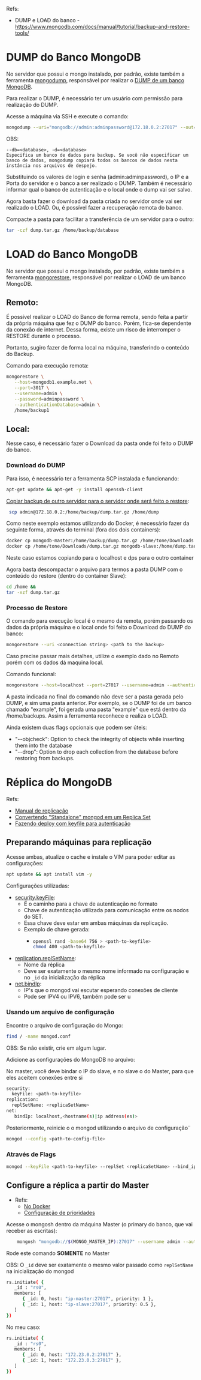 Refs:

- DUMP e LOAD do banco - https://www.mongodb.com/docs/manual/tutorial/backup-and-restore-tools/

# DUMP do Banco MongoDB

No servidor que possui o mongo instalado, por padrão, existe também a ferramenta [mongodump](https://www.mongodb.com/docs/database-tools/mongodump/#mongodb-binary-bin.mongodump), responsável por realizar o [DUMP de um banco MongoDB](https://www.mongodb.com/pt-br/docs/database-tools/mongodump/).

Para realizar o DUMP, é necessário ter um usuário com permissão para realização do DUMP.

Acesse a máquina via SSH e execute o comando:

```bash
mongodump --uri="mongodb://admin:adminpassword@172.18.0.2:27017" --out="/home/backup" --authenticationDatabase admin
```
OBS: 

    --db=<database>, -d=<database>
    Especifica um banco de dados para backup. Se você não especificar um banco de dados, mongodump copiará todos os bancos de dados nesta instância nos arquivos de despejo.

Substituindo os valores de login e senha (admin:adminpassword), o IP e a Porta do servidor e o banco a ser realizado o DUMP.
Também é necessário informar qual o banco de autenticação e o local onde o dump vai ser salvo.

Agora basta fazer o download da pasta criada no servidor onde vai ser realizado o LOAD.
Ou, é possível fazer a recuperação remota do banco.

Compacte a pasta para facilitar a transferência de um servidor para o outro:

```bash
tar -czf dump.tar.gz /home/backup/database
```

# LOAD do Banco MongoDB

No servidor que possui o mongo instalado, por padrão, existe também a ferramenta [mongorestore](https://www.mongodb.com/docs/database-tools/mongorestore/#mongodb-binary-bin.mongorestore), responsável por realizar o LOAD de um banco MongoDB.

## Remoto:

É possível realizar o LOAD do Banco de forma remota, sendo feita a partir da própria máquina que fez o DUMP do banco. Porém, fica-se dependente da conexão de internet. Dessa forma, existe um risco de interromper o RESTORE durante o processo.

Portanto, sugiro fazer de forma local na máquina, transferindo o conteúdo do Backup.

Comando para execução remota:

```bash
mongorestore \
   --host=mongodb1.example.net \
   --port=3017 \
   --username=admin \
   --password=adminpassword \
   --authenticationDatabase=admin \
   /home/backup1
```

## Local:

Nesse caso, é necessário fazer o Download da pasta onde foi feito o DUMP do banco.

### Download do DUMP

Para isso, é necessário ter a ferramenta SCP instalada e funcionando:

```bash
apt-get update && apt-get -y install openssh-client
```

[Copiar backup de outro servidor para o servidor onde será feito o restore](https://www.linode.com/docs/guides/how-to-use-scp/#how-to-transfer-files-from-a-remote-system-to-a-local-system-using-scp):

```bash
 scp admin@172.18.0.2:/home/backup/dump.tar.gz /home/dump
```

Como neste exemplo estamos utilizando do Docker, é necessário fazer da seguinte forma, através do terminal (fora dos dois containers):

```bash
docker cp mongodb-master:/home/backup/dump.tar.gz /home/tone/Downloads &&
docker cp /home/tone/Downloads/dump.tar.gz mongodb-slave:/home/dump.tar.gz
```

Neste caso estamos copiando para o localhost e dps para o outro container

Agora basta descompactar o arquivo para termos a pasta DUMP com o conteúdo do restore (dentro do container Slave):

```bash
cd /home &&
tar -xzf dump.tar.gz
```

### Processo de Restore

O comando para execução local é o mesmo da remota, porém passando os dados da própria máquina e o local onde foi feito o Download do DUMP do banco:

```bash
mongorestore --uri <connection string> <path to the backup>
```

Caso precise passar mais detalhes, utilize o exemplo dado no Remoto porém com os dados dá maquina local.

Comando funcional:

```bash
mongorestore --host=localhost --port=27017 --username=admin --authenticationDatabase=admin /home/backups
```

A pasta indicada no final do comando não deve ser a pasta gerada pelo DUMP, e sim uma pasta anterior. Por exemplo, se o DUMP foi de um banco chamado "example", foi gerada uma pasta "example" que está dentro da /home/backups. Assim a ferramenta reconhece e realiza o LOAD.

Ainda existem duas flags opcionais que podem ser úteis:

- "--objcheck": Option to check the integrity of objects while inserting them into the database
- "--drop": Option to drop each collection from the database before restoring from backups.

# Réplica do MongoDB

Refs:

- [Manual de replicação](https://www.mongodb.com/docs/manual/replication/)
- [Convertendo "Standalone" mongod em um Replica Set](https://www.mongodb.com/docs/manual/tutorial/convert-standalone-to-replica-set/)
- [Fazendo deploy com keyfile para autenticação](https://www.mongodb.com/docs/manual/tutorial/deploy-replica-set-with-keyfile-access-control/)

## Preparando máquinas para replicação

Acesse ambas, atualize o cache e instale o VIM para poder editar as configurações:

```bash
apt update && apt install vim -y
```

Configurações utilizadas:

- [security.keyFile](https://www.mongodb.com/docs/manual/core/security-internal-authentication/#std-label-internal-auth-keyfile):
  - É o caminho para a chave de autenticação no formato
  - Chave de autenticação utilizada para comunicação entre os nodos do SET.
  - Essa chave deve estar em ambas máquinas da replicação.
  - Exemplo de chave gerada:
    - ```bash
      openssl rand -base64 756 > <path-to-keyfile>
      chmod 400 <path-to-keyfile>
      ```
- [replication.replSetName](https://www.mongodb.com/docs/manual/reference/replica-configuration/#replica-set-configuration-fields):
  - Nome da réplica
  - Deve ser exatamente o mesmo nome informado na configuração e no `_id` da inicialização da réplica
- [net.bindIp](https://www.mongodb.com/docs/manual/reference/configuration-options/#mongodb-setting-net.bindIp):
  - IP's que o mongod vai escutar esperando conexões de cliente
  - Pode ser IPV4 ou IPV6, também pode ser u

### Usando um arquivo de configuração

Encontre o arquivo de configuração do Mongo:

```bash
find / -name mongod.conf
```

OBS: Se não existir, crie em algum lugar.

Adicione as configurações do MongoDB no arquivo:

No master, você deve bindar o IP do slave, e no slave o do Master, para que eles aceitem conexões entre si

```bash
security:
  keyFile: <path-to-keyfile>
replication:
  replSetName: <replicaSetName>
net:
   bindIp: localhost,<hostname(s)|ip address(es)>
```

Posteriormente, reinicie o o mongod utilizando o arquivo de configuração¨

```bash
mongod --config <path-to-config-file>
```

### Através de Flags

```bash
mongod --keyFile <path-to-keyfile> --replSet <replicaSetName> --bind_ip localhost,<hostname(s)|ip address(es)>
```

## Configure a réplica a partir do Master

- Refs:
  - [No Docker](https://medium.com/@JosephOjo/mongodb-replica-set-with-docker-compose-5ab95c02af0d)
  - [Configuração de prioridades](https://www.mongodb.com/docs/manual/reference/replica-configuration/#mongodb-rsconf-rsconf.members-n-.priority)

Acesse o mongosh dentro da máquina Master (o primary do banco, que vai receber as escritas):

```bash
	mongosh "mongodb://$(MONGO_MASTER_IP):27017" --username admin --authenticationDatabase admin --password adminpassword
```

Rode este comando **SOMENTE** no Master

OBS: O `_id` deve ser exatamente o mesmo valor passado como `replSetName` na inicialização do mongod

```bash
rs.initiate( {
   _id : "rs0",
   members: [
      { _id: 0, host: "ip-master:27017", priority: 1 },
      { _id: 1, host: "ip-slave:27017", priority: 0.5 },
   ]
})
```

No meu caso:

```bash
rs.initiate( {
   _id : "rs0",
   members: [
      { _id: 0, host: "172.23.0.2:27017" },
      { _id: 1, host: "172.23.0.3:27017" },
   ]
})
```
